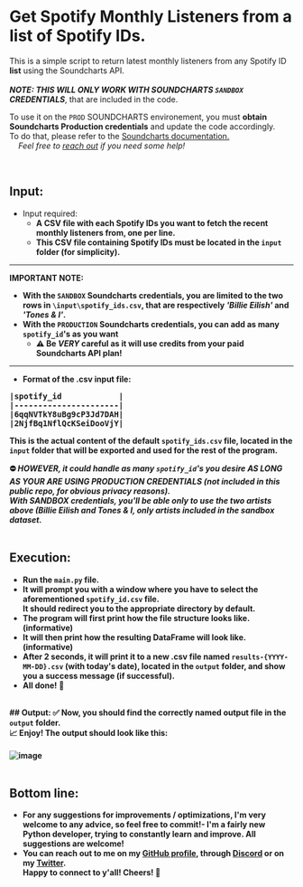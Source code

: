 # Get Spotify Monthly Listeners from a list of Spotify IDs.
This is a simple script to return latest monthly listeners from any Spotify ID **list** using the Soundcharts API.<br><br>
**_NOTE: THIS WILL ONLY WORK WITH SOUNDCHARTS <code>SANDBOX</code> CREDENTIALS_**, that are included in the code.<br>
<p>To use it on the <code>PROD</code> SOUNDCHARTS environement, you must <strong>obtain Soundcharts Production credentials</strong> and update the code accordingly.<br>
  To do that, please refer to the <a href="https://doc.api.soundcharts.com/api/v2/doc">Soundcharts documentation.<a><br>
&nbsp;&nbsp;&nbsp;&nbsp;<i>Feel free to <a href="https://github.com/JeremLeOuf/GET-Spotify_monthlyListeners-FROM-SpotifyIDs/edit/main/README.md#bottom-line">reach out<a> if you need some help!</i><br>
</p>
<br>

## Input: 
- Input required:
  - **__A **CSV file** with each Spotify IDs you want to fetch the recent monthly listeners from, one per line.__**<br>
  - <strong>This CSV file containing Spotify IDs must be located in the <code>input</code> folder (for simplicity).<strong>
  
---
IMPORTANT NOTE:
- With the <code>SANDBOX</code> Soundcharts credentials, you are limited to the two rows in <code>\input\spotify_ids.csv</code>, that are respectively <i>'Billie Eilish'</i> and <i>'Tones & I'</i>.
- With the <code>PRODUCTION</code> Soundcharts credentials, you can add as many <code>spotify_id</code>'s as you want 
  - :warning: <strong>Be <i>VERY</i> careful as it will use credits from your paid Soundcharts API plan!</strong>
---
  
- <b>Format of the .csv input file:</b>
  <br>
<pre>
|spotify_id            |
|----------------------|
|6qqNVTkY8uBg9cP3Jd7DAH|
|2NjfBq1NflQcKSeiDooVjY|
</pre>
  This is the actual content of the default <code>spotify_ids.csv</code> file, located in the `input` folder that will be exported and used for the rest of the program.<br>
 
<strong>⛔ <i>HOWEVER, it could handle as many `spotify_id`'s you desire **AS LONG AS YOUR ARE USING PRODUCTION CREDENTIALS**</strong> (not included in this public repo, for obvious privacy reasons).</i></h4><br>
<i> With <strong>SANDBOX credentials</strong>, you'll be able only to use the two artists above (Billie Eilish and Tones & I, only artists included in the sandbox dataset.</i>
<br><br>
 
## Execution:
- Run the `main.py` file.
- It will prompt you with a window where you have to select the aforementioned `spotify_id.csv` file. <br>
  It should redirect you to the appropriate directory by default.
- The program will first print how the file structure looks like. (informative)
- It will then print how the resulting DataFrame will look like. (informative)
- After 2 seconds, it will print it to a new .csv file named `results-{YYYY-MM-DD}.csv` (with today's date), located in the `output` folder, and show you a success message (if successful).
- All done! 🎉<br>
  
<br>## Output:
  <strong>✅ Now, you should find the correctly named output file in the <code>output</code> folder.</strong><br>
  <strong>📈 Enjoy!</strong>
  The output should look like this:<br>
<br>![image](https://user-images.githubusercontent.com/109222798/219961146-4166e36a-200c-4c1f-9c7a-977651e3363a.png)
<br><br>

## Bottom line:
- For any suggestions for improvements / optimizations, I'm very welcome to any advice, so feel free to commit!- I'm a fairly new Python developer, trying to constantly learn and improve. All suggestions are welcome!
- You can reach out to me on my <a href="https://github.com/JeremLeOuf/">GitHub profile</a>, through <a href="https://discordapp.com/users/207913674092969985">Discord<a> or on my <a href="https://twitter.com/jeremie_pk">Twitter<a>. 
<br>Happy to connect to y'all! 
Cheers! 🤖
